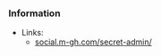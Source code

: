 ### Information

- Links:
    * [social.m-gh.com/secret-admin/](https://social.m-gh.com/secret-admin/)
